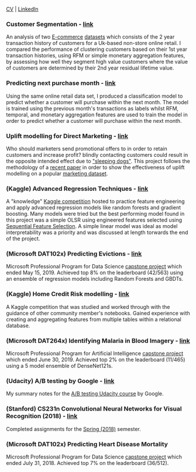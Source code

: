 [CV](http://github.com) | [LinkedIn](http://github.com)

### Customer Segmentation - [link](https://github.com/W-Tran/online-Retail)

An analysis of two [E-commerce](https://archive.ics.uci.edu/ml/datasets/Online+Retail+II) [datasets](https://archive.ics.uci.edu/ml/datasets/online+retail) which consists of the 2 year transaction history of customers for a Uk-based non-store online retail. I compared the performance of clustering customers based on their 1st year transaction histories, using RFM or simple monetary aggregation features, by assessing how well they segment high value customers where the value of customers are determined by their 2nd year residual lifetime value.

### Predicting next purchase month - [link](https://github.com/W-Tran/predicting-next-purchase)
Using the same online retail data set, I produced a classification model to predict whether a customer will purchase within the next month. The model is trained using the previous month's transactions as labels whilst RFM, temporal, and monetary aggregation features are used to train the model in order to predict whether a customer will purchase within the next month.

### Uplift modelling for Direct Marketing - [link](https://github.com/W-Tran/uplift-modelling)

Who should marketers send promotional offers to in order to retain customers and increase profit? blindly contacting customers could result in the opposite intended effect due to ["sleeping dogs"](http://stochasticsolutions.com/pdf/CrossSell.pdf). This project follows the methodology of a [recent paper](https://journals.sagepub.com/doi/10.1509/jmr.16.0163) in order to show the effectiveness of uplift modelling on a popular [marketing dataset](https://blog.minethatdata.com/2008/03/minethatdata-e-mail-analytics-and-data.html). 

### (Kaggle) Advanced Regression Techniques - [link](https://github.com/W-Tran/advanced-regression-techniques)

A "knowledge" [Kaggle competition](https://www.kaggle.com/c/house-prices-advanced-regression-techniques) hosted to practice feature engineering and apply advanced regression models like random forests and gradient boosting. Many models were tried but the best performing model found in this project was a simple OLSR using engineered features selected using [Sequential Feature Selection](http://rasbt.github.io/mlxtend/user_guide/feature_selection/SequentialFeatureSelector/). A simple linear model was ideal as model interpretability was a priority and was discussed at length torwards the end of the project.   

### (Microsoft DAT102x) Predicting Evictions - [link](https://github.com/W-Tran/DAT102x-Predicting-Evictions)

Microsoft Professional Program for Data Science [capstone project](https://datasciencecapstone.org/competitions/12/predicting-evictions/) which ended May 15, 2019. Achieved top 8% on the leaderboard (42/563) using an ensemble of regression models including Random Forests and GBDTs.

### (Kaggle) Home Credit Risk modelling - [link](https://github.com/W-Tran/home-credit-default-risk)

A Kaggle competition that was studied and worked through with the guidance of other community member's notebooks. Gained experience with creating and aggregating features from multiple tables within a relational database.

### (Microsoft DAT264x) Identifying Malaria in Blood Imagery - [link](https://github.com/W-Tran/DAT264x-identifying-malaria)

Microsoft Professional Program for Artificial Intelligence [capstone project](https://datasciencecapstone.org/competitions/12/predicting-evictions/) which ended June 30, 2019. Achieved top 2% on the leaderboard (11/465) using a 5 model ensemble of DenseNet121s.

### (Udacity) A/B testing by Google - [link](https://github.com/W-Tran/ab-testing-udacity)

My summary notes for the [A/B testing Udacity course](https://www.udacity.com/course/ab-testing--ud257) by Google.

### (Stanford) CS231n Convolutional Neural Networks for Visual Recognition (2018) - [link](https://github.com/W-Tran/CS231n-2018)

Completed assignments for the [Spring (2018)](http://cs231n.stanford.edu/2018/) semester. 

### (Microsoft DAT102x) Predicting Heart Disease Mortality

Microsoft Professional Program for Data Science [capstone project](https://datasciencecapstone.org/competitions/12/predicting-evictions/) which ended July 31, 2018. Achieved top 7% on the leaderboard (36/512).
